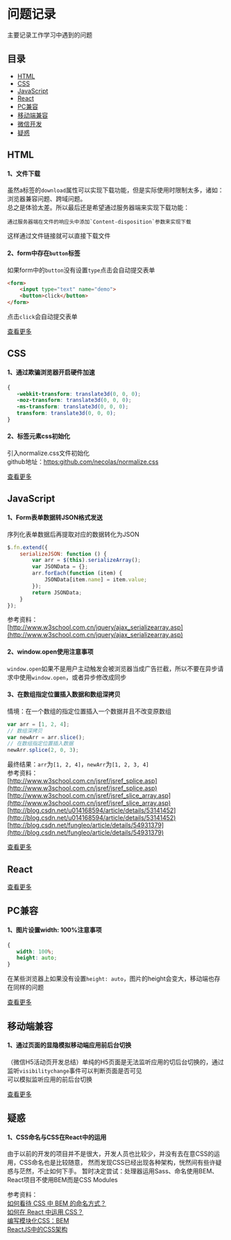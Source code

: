 问题记录
====
主要记录工作学习中遇到的问题  

目录
----
* [HTML](#html)
* [CSS](#css)
* [JavaScript](#javascript)
* [React](#react)
* [PC兼容](#pc兼容)
* [移动端兼容](#移动端兼容)
* [微信开发](./微信/weinxin.md)
* [疑惑](#疑惑)

HTML
----
#### 1、文件下载
虽然a标签的`download`属性可以实现下载功能，但是实际使用时限制太多，诸如：浏览器兼容问题、跨域问题。  
总之是体验太差。所以最后还是希望通过服务器端来实现下载功能：  
    
    通过服务器端在文件的响应头中添加`Content-disposition`参数来实现下载  

这样通过文件链接就可以直接下载文件  

#### 2、form中存在`button`标签
如果form中的`button`没有设置`type`点击会自动提交表单
```html
<form>
    <input type="text" name="demo">
    <button>click</button>
</form>
```
点击`click`会自动提交表单

[查看更多](HTML/html.md)

CSS
----
#### 1、通过欺骗浏览器开启硬件加速
```css
{
   -webkit-transform: translate3d(0, 0, 0);
   -moz-transform: translate3d(0, 0, 0);
   -ms-transform: translate3d(0, 0, 0);
   transform: translate3d(0, 0, 0);
}
```
#### 2、标签元素css初始化
引入normalize.css文件初始化    
github地址：[https:github.com/necolas/normalize.css](https:github.com/necolas/normalize.css)

[查看更多](CSS/css.md)

JavaScript
----
#### 1、Form表单数据转JSON格式发送
序列化表单数据后再提取对应的数据转化为JSON
```javascript
$.fn.extend({
    serializeJSON: function () {
        var arr = $(this).serializeArray();
        var JSONData = {};
        arr.forEach(function (item) {
            JSONData[item.name] = item.value;
        });
        return JSONData;
    }
});
```
参考资料：  
[http://www.w3school.com.cn/jquery/ajax_serializearray.asp](http://www.w3school.com.cn/jquery/ajax_serializearray.asp)  

#### 2、window.open使用注意事项
`window.open`如果不是用户主动触发会被浏览器当成广告拦截，所以不要在异步请求中使用`window.open`，或者异步修改成同步  

#### 3、在数组指定位置插入数据和数组深拷贝
情境：在一个数组的指定位置插入一个数据并且不改变原数组
```javascript
var arr = [1, 2, 4];
// 数组深拷贝
var newArr = arr.slice();
// 在数组指定位置插入数据
newArr.splice(2, 0, 3);
```
最终结果：`arr`为`[1, 2, 4]`，`newArr`为`[1, 2, 3, 4]`  
参考资料：  
[http://www.w3school.com.cn/jsref/jsref_splice.asp](http://www.w3school.com.cn/jsref/jsref_splice.asp)  
[http://www.w3school.com.cn/jsref/jsref_slice_array.asp](http://www.w3school.com.cn/jsref/jsref_slice_array.asp)  
[http://blog.csdn.net/u014168594/article/details/53141452](http://blog.csdn.net/u014168594/article/details/53141452)  
[http://blog.csdn.net/fungleo/article/details/54931379](http://blog.csdn.net/fungleo/article/details/54931379)

[查看更多](JavaScript/javascript.md)

React
----

[查看更多](React/react.md)

PC兼容
----
#### 1、图片设置width: 100%注意事项
```css
{
   width: 100%;
   height: auto;
}
```
在某些浏览器上如果没有设置`height: auto`，图片的height会变大，移动端也存在同样的问题

[查看更多](PC兼容/pc.md)

移动端兼容
----
#### 1、通过页面的显隐模拟移动端应用前后台切换
（微信H5活动页开发总结）单纯的H5页面是无法监听应用的切后台切换的，通过监听`visibilitychange`事件可以判断页面是否可见   
可以模拟监听应用的前后台切换

[查看更多](移动端兼容/mobile.md)

疑惑
----
#### 1、CSS命名与CSS在React中的运用 
由于以前的开发的项目并不是很大，开发人员也比较少，并没有去在意CSS的运用，CSS命名也是比较随意， 
然而发现CSS已经出现各种架构，恍然间有些许疑惑与茫然，不止如何下手。 
暂时决定尝试：处理器运用Sass、命名使用BEM、React项目不使用BEM而是CSS Modules 

参考资料：   
[如何看待 CSS 中 BEM 的命名方式？](https://www.zhihu.com/question/21935157)    
[如何在 React 中运用 CSS？](https://www.zhihu.com/question/30757566)   
[编写模块化CSS：BEM](http://www.w3cplus.com/css/css-architecture-1.html)  
[ReactJS中的CSS架构](http://www.infoq.com/cn/news/2017/08/ReactJS-CSS)



